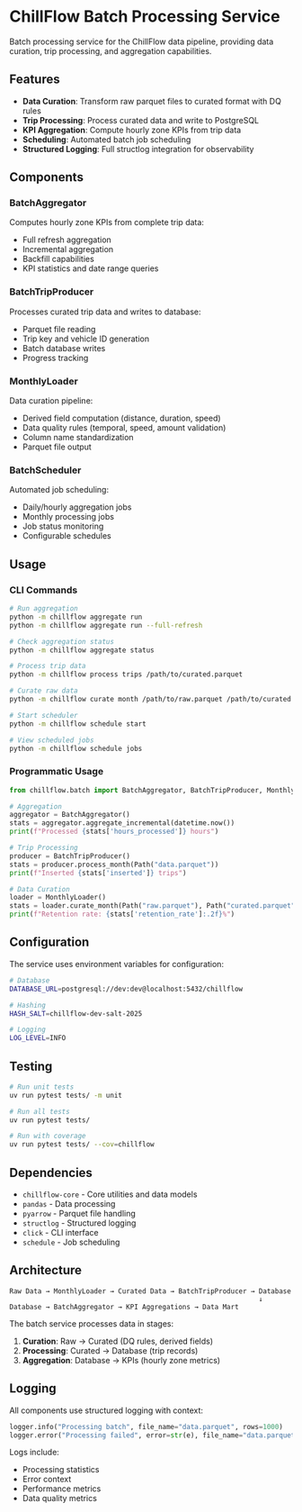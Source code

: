 # ChillFlow Batch Processing Service

Batch processing service for the ChillFlow data pipeline, providing data curation, trip processing, and aggregation capabilities.

## Features

- **Data Curation**: Transform raw parquet files to curated format with DQ rules
- **Trip Processing**: Process curated data and write to PostgreSQL
- **KPI Aggregation**: Compute hourly zone KPIs from trip data
- **Scheduling**: Automated batch job scheduling
- **Structured Logging**: Full structlog integration for observability

## Components

### BatchAggregator
Computes hourly zone KPIs from complete trip data:
- Full refresh aggregation
- Incremental aggregation
- Backfill capabilities
- KPI statistics and date range queries

### BatchTripProducer
Processes curated trip data and writes to database:
- Parquet file reading
- Trip key and vehicle ID generation
- Batch database writes
- Progress tracking

### MonthlyLoader
Data curation pipeline:
- Derived field computation (distance, duration, speed)
- Data quality rules (temporal, speed, amount validation)
- Column name standardization
- Parquet file output

### BatchScheduler
Automated job scheduling:
- Daily/hourly aggregation jobs
- Monthly processing jobs
- Job status monitoring
- Configurable schedules

## Usage

### CLI Commands

```bash
# Run aggregation
python -m chillflow aggregate run
python -m chillflow aggregate run --full-refresh

# Check aggregation status
python -m chillflow aggregate status

# Process trip data
python -m chillflow process trips /path/to/curated.parquet

# Curate raw data
python -m chillflow curate month /path/to/raw.parquet /path/to/curated.parquet

# Start scheduler
python -m chillflow schedule start

# View scheduled jobs
python -m chillflow schedule jobs
```

### Programmatic Usage

```python
from chillflow.batch import BatchAggregator, BatchTripProducer, MonthlyLoader

# Aggregation
aggregator = BatchAggregator()
stats = aggregator.aggregate_incremental(datetime.now())
print(f"Processed {stats['hours_processed']} hours")

# Trip Processing
producer = BatchTripProducer()
stats = producer.process_month(Path("data.parquet"))
print(f"Inserted {stats['inserted']} trips")

# Data Curation
loader = MonthlyLoader()
stats = loader.curate_month(Path("raw.parquet"), Path("curated.parquet"))
print(f"Retention rate: {stats['retention_rate']:.2f}%")
```

## Configuration

The service uses environment variables for configuration:

```bash
# Database
DATABASE_URL=postgresql://dev:dev@localhost:5432/chillflow

# Hashing
HASH_SALT=chillflow-dev-salt-2025

# Logging
LOG_LEVEL=INFO
```

## Testing

```bash
# Run unit tests
uv run pytest tests/ -m unit

# Run all tests
uv run pytest tests/

# Run with coverage
uv run pytest tests/ --cov=chillflow
```

## Dependencies

- `chillflow-core` - Core utilities and data models
- `pandas` - Data processing
- `pyarrow` - Parquet file handling
- `structlog` - Structured logging
- `click` - CLI interface
- `schedule` - Job scheduling

## Architecture

```
Raw Data → MonthlyLoader → Curated Data → BatchTripProducer → Database
                                                              ↓
Database → BatchAggregator → KPI Aggregations → Data Mart
```

The batch service processes data in stages:
1. **Curation**: Raw → Curated (DQ rules, derived fields)
2. **Processing**: Curated → Database (trip records)
3. **Aggregation**: Database → KPIs (hourly zone metrics)

## Logging

All components use structured logging with context:

```python
logger.info("Processing batch", file_name="data.parquet", rows=1000)
logger.error("Processing failed", error=str(e), file_name="data.parquet")
```

Logs include:
- Processing statistics
- Error context
- Performance metrics
- Data quality metrics